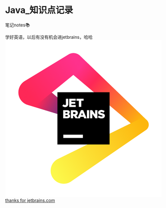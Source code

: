 # Java_知识点记录
笔记notes📚

学好英语，以后有没有机会进jetbrains，哈哈
![image](images/jb_beam.png)
<a href="https://www.jetbrains.com/community/opensource/#support">thanks for jetbrains.com</a>
